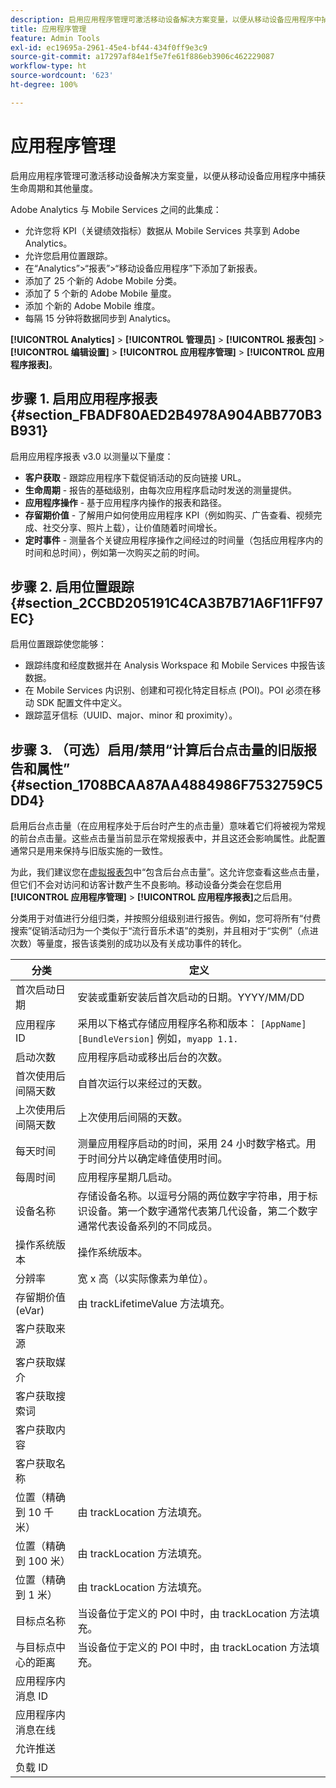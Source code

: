 ```yaml
---
description: 启用应用程序管理可激活移动设备解决方案变量，以便从移动设备应用程序中捕获生命周期和其他量度。
title: 应用程序管理
feature: Admin Tools
exl-id: ec19695a-2961-45e4-bf44-434f0ff9e3c9
source-git-commit: a17297af84e1f5e7fe61f886eb3906c462229087
workflow-type: ht
source-wordcount: '623'
ht-degree: 100%

---
```


# 应用程序管理

启用应用程序管理可激活移动设备解决方案变量，以便从移动设备应用程序中捕获生命周期和其他量度。

Adobe Analytics 与 Mobile Services 之间的此集成：

* 允许您将 KPI（关键绩效指标）数据从 Mobile Services 共享到 Adobe Analytics。
* 允许您启用位置跟踪。
* 在“Analytics”>“报表”>“移动设备应用程序”下添加了新报表。
* 添加了 25 个新的 Adobe Mobile 分类。
* 添加了 5 个新的 Adobe Mobile 量度。
* 添加 个新的 Adobe Mobile 维度。
* 每隔 15 分钟将数据同步到 Analytics。

**[!UICONTROL Analytics]** > **[!UICONTROL 管理员]** > **[!UICONTROL 报表包]** > **[!UICONTROL 编辑设置]** > **[!UICONTROL 应用程序管理]** > **[!UICONTROL 应用程序报表]**。

## 步骤 1. 启用应用程序报表 {#section_FBADF80AED2B4978A904ABB770B3B931}

启用应用程序报表 v3.0 以测量以下量度：

* **客户获取** - 跟踪应用程序下载促销活动的反向链接 URL。
* **生命周期** - 报告的基础级别，由每次应用程序启动时发送的测量提供。
* **应用程序操作** - 基于应用程序内操作的报表和路径。
* **存留期价值** - 了解用户如何使用应用程序 KPI（例如购买、广告查看、视频完成、社交分享、照片上载），让价值随着时间增长。
* **定时事件** - 测量各个关键应用程序操作之间经过的时间量（包括应用程序内的时间和总时间），例如第一次购买之前的时间。

## 步骤 2. 启用位置跟踪 {#section_2CCBD205191C4CA3B7B71A6F11FF97EC}

启用位置跟踪使您能够：

* 跟踪纬度和经度数据并在 Analysis Workspace 和 Mobile Services 中报告该数据。
* 在 Mobile Services 内识别、创建和可视化特定目标点 (POI)。POI 必须在移动 SDK 配置文件中定义。
* 跟踪蓝牙信标（UUID、major、minor 和 proximity）。

## 步骤 3. （可选）启用/禁用“计算后台点击量的旧版报告和属性” {#section_1708BCAA87AA4884986F7532759C5DD4}

启用后台点击量（在应用程序处于后台时产生的点击量）意味着它们将被视为常规的前台点击量。这些点击量当前显示在常规报表中，并且这还会影响属性。此配置通常只是用来保持与旧版实施的一致性。

为此，我们建议您在[虚拟报表包](/help/components/vrs/vrs-about.md)中“包含后台点击量”。这允许您查看这些点击量，但它们不会对访问和访客计数产生不良影响。移动设备分类会在您启用&#x200B;**[!UICONTROL 应用程序管理]** > **[!UICONTROL 应用程序报表]**&#x200B;之后启用。

分类用于对值进行分组归类，并按照分组级别进行报告。例如，您可将所有“付费搜索”促销活动归为一个类似于“流行音乐术语”的类别，并且相对于“实例”（点进次数）等量度，报告该类别的成功以及有关成功事件的转化。

| 分类 | 定义 |
|--- |--- |
| 首次启动日期 | 安装或重新安装后首次启动的日期。YYYY/MM/DD |
| 应用程序 ID | 采用以下格式存储应用程序名称和版本：   `[AppName] [BundleVersion]`  例如，`myapp 1.1.` |
| 启动次数 | 应用程序启动或移出后台的次数。 |
| 首次使用后间隔天数 | 自首次运行以来经过的天数。 |
| 上次使用后间隔天数 | 上次使用后间隔的天数。 |
| 每天时间 | 测量应用程序启动的时间，采用 24 小时数字格式。用于时间分片以确定峰值使用时间。 |
| 每周时间 | 应用程序星期几启动。 |
| 设备名称 | 存储设备名称。以逗号分隔的两位数字字符串，用于标识设备。第一个数字通常代表第几代设备，第二个数字通常代表设备系列的不同成员。 |
| 操作系统版本 | 操作系统版本。 |
| 分辨率 | 宽 x 高（以实际像素为单位）。 |
| 存留期价值 (eVar) | 由 trackLifetimeValue 方法填充。 |
| 客户获取来源 |  |
| 客户获取媒介 |  |
| 客户获取搜索词 |  |
| 客户获取内容 |  |
| 客户获取名称 |  |
| 位置（精确到 10 千米） | 由 trackLocation 方法填充。 |
| 位置（精确到 100 米） | 由 trackLocation 方法填充。 |
| 位置（精确到 1 米） | 由 trackLocation 方法填充。 |
| 目标点名称 | 当设备位于定义的 POI 中时，由 trackLocation 方法填充。 |
| 与目标点中心的距离 | 当设备位于定义的 POI 中时，由 trackLocation 方法填充。 |
| 应用程序内消息 ID |  |
| 应用程序内消息在线 |  |
| 允许推送 |  |
| 负载 ID |  |
